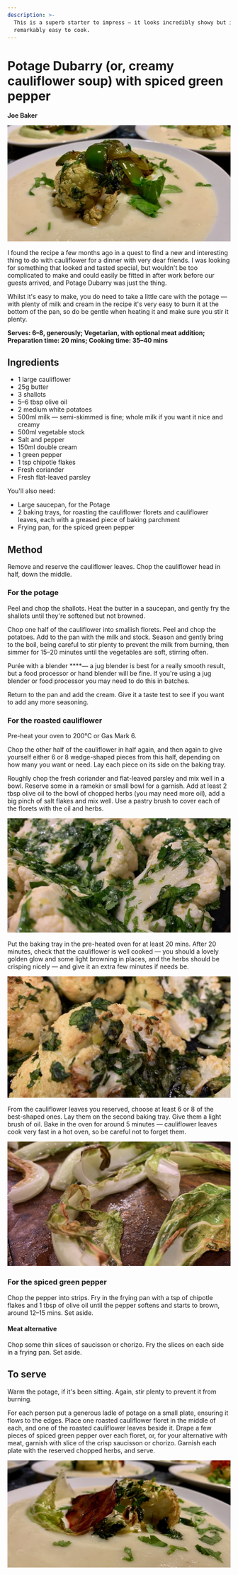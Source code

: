 ```yaml
---
description: >-
  This is a superb starter to impress — it looks incredibly showy but is in fact
  remarkably easy to cook.
---
```


# Potage Dubarry \(or, creamy cauliflower soup\) with spiced green pepper

**Joe Baker**

![Potage Dubarry](../.gitbook/assets/img_7434.jpeg)

I found the recipe a few months ago in a quest to find a new and interesting thing to do with cauliflower for a dinner with very dear friends. I was looking for something that looked and tasted special, but wouldn't be too complicated to make and could easily be fitted in after work before our guests arrived, and Potage Dubarry was just the thing.

Whilst it's easy to make, you do need to take a little care with the potage — with plenty of milk and cream in the recipe it's very easy to burn it at the bottom of the pan, so do be gentle when heating it and make sure you stir it plenty.

**Serves: 6–8, generously; Vegetarian, with optional meat addition; Preparation time: 20 mins; Cooking time: 35–40 mins**

## Ingredients

* 1 large cauliflower
* 25g butter
* 3 shallots
* 5–6 tbsp olive oil
* 2 medium white potatoes
* 500ml milk — semi-skimmed is fine; whole milk if you want it nice and creamy
* 500ml vegetable stock
* Salt and pepper
* 150ml double cream
* 1 green pepper
* 1 tsp chipotle flakes
* Fresh coriander
* Fresh flat-leaved parsley

You'll also need:

* Large saucepan, for the Potage
* 2 baking trays, for roasting the cauliflower florets and cauliflower leaves, each with a greased piece of baking parchment
* Frying pan, for the spiced green pepper

## Method

Remove and reserve the cauliflower leaves. Chop the cauliflower head in half, down the middle. 

### For the potage

Peel and chop the shallots. Heat the butter in a saucepan, and gently fry the shallots until they're softened but not browned. 

Chop one half of the cauliflower into smallish florets. Peel and chop the potatoes. Add to the pan with the milk and stock. Season and gently bring to the boil, being careful to stir plenty to prevent the milk from burning, then simmer for 15–20 minutes until the vegetables are soft, stirring often.

Purée with a blender ****— a jug blender is best for a really smooth result, but a food processor or hand blender will be fine. If you're using a jug blender or food processor you may need to do this in batches.

Return to the pan and add the cream. Give it a taste test to see if you want to add any more seasoning.

### For the roasted cauliflower

Pre-heat your oven to 200°C or Gas Mark 6.

Chop the other half of the cauliflower in half again, and then again to give yourself either 6 or 8 wedge-shaped pieces from this half, depending on how many you want or need. Lay each piece on its side on the baking tray.

Roughly chop the fresh coriander and flat-leaved parsley and mix well in a bowl. Reserve some in a ramekin or small bowl for a garnish. Add at least 2 tbsp olive oil to the bowl of chopped herbs \(you may need more oil\), add a big pinch of salt flakes and mix well. Use a pastry brush to cover each of the florets with the oil and herbs.

![](../.gitbook/assets/img_7423_1.jpeg)

Put the baking tray in the pre-heated oven for at least 20 mins. After 20 minutes, check that the cauliflower is well cooked — you should a lovely golden glow and some light browning in places, and the herbs should be crisping nicely — and give it an extra few minutes if needs be.

![](../.gitbook/assets/img_7428_1.jpeg)

From the cauliflower leaves you reserved, choose at least 6 or 8 of the best-shaped ones. Lay them on the second baking tray. Give them a light brush of oil. Bake in the oven for around 5 minutes — cauliflower leaves cook very fast in a hot oven, so be careful not to forget them.

![](../.gitbook/assets/img_7425_1.jpeg)

### For the spiced green pepper

Chop the pepper into strips. Fry in the frying pan with a tsp of chipotle flakes and 1 tbsp of olive oil until the pepper softens and starts to brown, around 12–15 mins. Set aside.

#### Meat alternative

Chop some thin slices of saucisson or chorizo. Fry the slices on each side in a frying pan. Set aside.

## To serve

Warm the potage, if it's been sitting. Again, stir plenty to prevent it from burning.

For each person put a generous ladle of potage on a small plate, ensuring it flows to the edges. Place one roasted cauliflower floret in the middle of each, and one of the roasted cauliflower leaves beside it. Drape a few pieces of spiced green pepper over each floret, or, for your alternative _with_ meat, garnish with slice of the crisp saucisson or chorizo. Garnish each plate with the reserved chopped herbs, and serve.

![](../.gitbook/assets/img_7431.jpeg)



